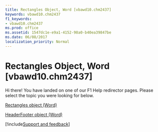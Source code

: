 ```yaml
---
title: Rectangles Object, Word [vbawd10.chm2437]
keywords: vbawd10.chm2437
f1_keywords:
- vbawd10.chm2437
ms.prod: office
ms.assetid: 1547dc1e-e9a1-4152-98a0-b40ea39847be
ms.date: 06/08/2017
localization_priority: Normal
---
```



# Rectangles Object, Word [vbawd10.chm2437]

Hi there! You have landed on one of our F1 Help redirector pages. Please select the topic you were looking for below.

[Rectangles object (Word)](http://msdn.microsoft.com/library/c1de5e7f-13b1-e35a-d9f1-9a8f1246e2e5%28Office.15%29.aspx)

[HeaderFooter object (Word)](http://msdn.microsoft.com/library/3f2f926a-9220-5536-80ed-af63d2feb016%28Office.15%29.aspx)

[!include[Support and feedback](~/includes/feedback-boilerplate.md)]